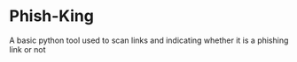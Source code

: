 # Phish-King
A basic python tool used to scan links and indicating whether it is a phishing link or not
